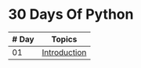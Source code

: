 # 30 Days Of Python

|   # Day   | Topics                                                    |
|-----------|:-------------------------------------------------------------------------------------------------------------: |
|  01   |  [Introduction](./readme.md)      |
